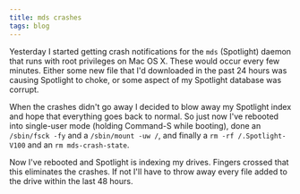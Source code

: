 ```yaml
---
title: mds crashes
tags: blog
---
```


Yesterday I started getting crash notifications for the `mds` (Spotlight) daemon that runs with root privileges on Mac OS X. These would occur every few minutes. Either some new file that I'd downloaded in the past 24 hours was causing Spotlight to choke, or some aspect of my Spotlight database was corrupt.

When the crashes didn't go away I decided to blow away my Spotlight index and hope that everything goes back to normal. So just now I've rebooted into single-user mode (holding Command-S while booting), done an `/sbin/fsck -fy` and a `/sbin/mount -uw /`, and finally a `rm -rf /.Spotlight-V100` and an `rm mds-crash-state`.

Now I've rebooted and Spotlight is indexing my drives. Fingers crossed that this eliminates the crashes. If not I'll have to throw away every file added to the drive within the last 48 hours.

